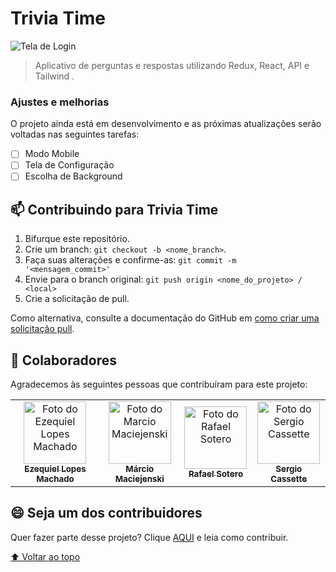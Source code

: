 # Trivia Time

<img src="https://i.ibb.co/kXwNbSz/Captura-de-tela-de-2022-07-28-10-42-50.png" alt="Tela de Login">

> Aplicativo de perguntas e respostas utilizando Redux, React, API e Tailwind .

### Ajustes e melhorias

O projeto ainda está em desenvolvimento e as próximas atualizações serão voltadas nas seguintes tarefas:

- [ ] Modo Mobile
- [ ] Tela de Configuração
- [ ] Escolha de Background

## 📫 Contribuindo para Trivia Time

1. Bifurque este repositório.
2. Crie um branch: `git checkout -b <nome_branch>`.
3. Faça suas alterações e confirme-as: `git commit -m '<mensagem_commit>'`
4. Envie para o branch original: `git push origin <nome_do_projeto> / <local>`
5. Crie a solicitação de pull.

Como alternativa, consulte a documentação do GitHub em [como criar uma solicitação pull](https://help.github.com/en/github/collaborating-with-issues-and-pull-requests/creating-a-pull-request).

## 🤝 Colaboradores

Agradecemos às seguintes pessoas que contribuíram para este projeto:

<table>
  <tr>
    <td align="center">
      <a href="#">
        <img src="https://avatars.githubusercontent.com/u/87786093?s=64&v=4" width="100px;" alt="Foto do Ezequiel Lopes Machado"/><br>
        <sub>
          <b>Ezequiel Lopes Machado</b>
        </sub>
      </a>
    </td>
    <td align="center">
      <a href="#">
        <img src="https://avatars.githubusercontent.com/u/99998520?s=64&v=4" width="100px;" alt="Foto do Marcio Maciejenski"/><br>
        <sub>
          <b>Márcio Maciejenski</b>
        </sub>
      </a>
    </td>
    <td align="center">
      <a href="#">
        <img src="https://avatars.githubusercontent.com/u/52324961?s=64&v=4" width="100px;" alt="Foto do Rafael Sotero"/><br>
        <sub>
          <b>Rafael Sotero</b>
        </sub>
      </a>
    </td>
    <td align="center">
      <a href="#">
        <img src="https://avatars.githubusercontent.com/u/84883221?s=64&v=4" width="100px;" alt="Foto do Sergio Cassette"/><br>
        <sub>
          <b>Sergio Cassette</b>
        </sub>
      </a>
    </td>
  </tr>
</table>


## 😄 Seja um dos contribuidores<br>

Quer fazer parte desse projeto? Clique [AQUI](CONTRIBUTING.md) e leia como contribuir.

[⬆ Voltar ao topo](#nome-do-projeto)<br>
